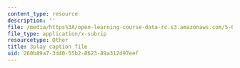 ```yaml
---
content_type: resource
description: ''
file: /media/https%3A/open-learning-course-data-rc.s3.amazonaws.com/5-08j-biological-chemistry-ii-spring-2016/260b89a73d4055b2862389a312d97eef_IcyblGdCVr4.vtt
file_type: application/x-subrip
resourcetype: Other
title: 3play caption file
uid: 260b89a7-3d40-55b2-8623-89a312d97eef
---
```


